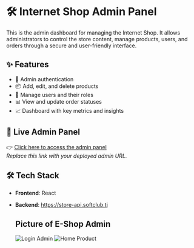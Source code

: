 # 🛠️ Internet Shop Admin Panel

This is the admin dashboard for managing the Internet Shop. It allows administrators to control the store content, manage products, users, and orders through a secure and user-friendly interface.

## ✨ Features

- 🔐 Admin authentication  
- 📦 Add, edit, and delete products  
- 👥 Manage users and their roles  
- 📊 View and update order statuses  
- 📈 Dashboard with key metrics and insights

## 🔗 Live Admin Panel

👉 [Click here to access the admin panel](https://admin-e-shop.vercel.app/)  
*Replace this link with your deployed admin URL.*

## 🛠 Tech Stack

- **Frontend**: React
- **Backend**: https://store-api.softclub.tj

  ## Picture of E-Shop Admin
  ![Login Admin](https://github.com/user-attachments/assets/bd81267d-cbc6-4dd1-9165-a163d7db2d2f)
  ![Home Product](https://github.com/user-attachments/assets/47af3934-2af7-4a67-a1fe-c9ef7fd21f69)

